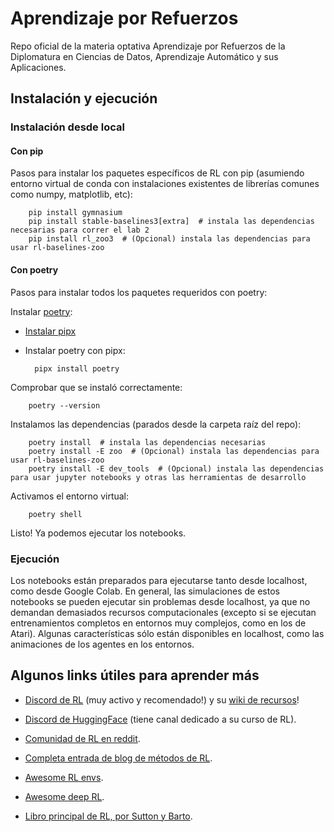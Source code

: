 # Aprendizaje por Refuerzos

Repo oficial de la materia optativa Aprendizaje por Refuerzos de la Diplomatura en Ciencias de Datos, Aprendizaje
Automático y sus Aplicaciones.

## Instalación y ejecución

### Instalación desde local

#### Con pip

Pasos para instalar los paquetes específicos de RL con pip (asumiendo entorno virtual de conda con instalaciones existentes de librerías comunes como numpy, matplotlib, etc):

        pip install gymnasium
        pip install stable-baselines3[extra]  # instala las dependencias necesarias para correr el lab 2
        pip install rl_zoo3  # (Opcional) instala las dependencias para usar rl-baselines-zoo

#### Con poetry

Pasos para instalar todos los paquetes requeridos con poetry:

Instalar [poetry](https://python-poetry.org/docs/#installation):

* [Instalar pipx](https://github.com/pypa/pipx)

* Instalar poetry con pipx:

        pipx install poetry


Comprobar que se instaló correctamente:

        poetry --version

Instalamos las dependencias (parados desde la carpeta raíz del repo):

        poetry install  # instala las dependencias necesarias
        poetry install -E zoo  # (Opcional) instala las dependencias para usar rl-baselines-zoo
        poetry install -E dev_tools  # (Opcional) instala las dependencias para usar jupyter notebooks y otras las herramientas de desarrollo

Activamos el entorno virtual:

        poetry shell

Listo! Ya podemos ejecutar los notebooks.

### Ejecución

Los notebooks están preparados para ejecutarse tanto desde localhost, como desde Google Colab.
En general, las simulaciones de estos notebooks se pueden ejecutar sin problemas desde localhost, ya que no demandan demasiados recursos computacionales (excepto si se ejecutan entrenamientos completos en entornos muy complejos, como en los de Atari).
Algunas características sólo están disponibles en localhost, como las animaciones de los agentes en los entornos.

## Algunos links útiles para aprender más

* [Discord de RL](https://discord.gg/dBVVY8Sz7v) (muy activo y recomendado!) y su [wiki de recursos](https://github.com/andyljones/reinforcement-learning-discord-wiki/wiki)!

* [Discord de HuggingFace](http://hf.co/join/discord) (tiene canal dedicado a su curso de RL).

* [Comunidad de RL en reddit](https://old.reddit.com/r/reinforcementlearning).

* [Completa entrada de blog de métodos de RL](https://lilianweng.github.io/lil-log/2018/02/19/a-long-peek-into-reinforcement-learning.html).

* [Awesome RL envs](https://github.com/clvrai/awesome-rl-envs).

* [Awesome deep RL](https://github.com/kengz/awesome-deep-rl).

* [Libro principal de RL, por Sutton y Barto](http://incompleteideas.net/book/RLbook2020.pdf).
